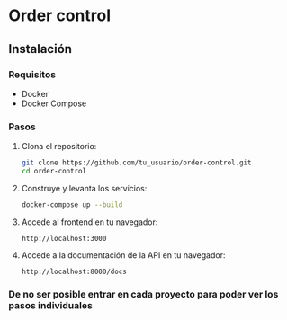 # Order control

## Instalación

### Requisitos

- Docker
- Docker Compose

### Pasos

1. Clona el repositorio:

   ```bash
   git clone https://github.com/tu_usuario/order-control.git
   cd order-control
   ```

2. Construye y levanta los servicios:

   ```bash
   docker-compose up --build
   ```

3. Accede al frontend en tu navegador:

   ```
   http://localhost:3000
   ```

4. Accede a la documentación de la API en tu navegador:
   ```
   http://localhost:8000/docs
   ```

### De no ser posible entrar en cada proyecto para poder ver los pasos individuales
